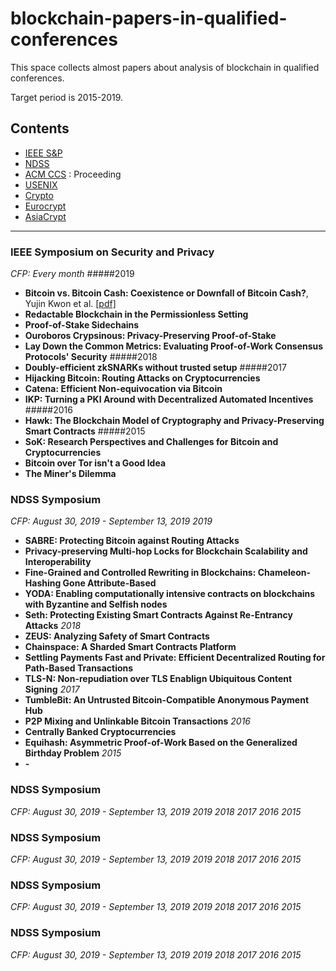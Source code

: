# blockchain-papers-in-qualified-conferences

This space collects almost papers about analysis of blockchain in qualified conferences.

Target period is 2015-2019.

## Contents

* [IEEE S&P](#IEEE-Symposium-on-Security-and-Privacy)
* [NDSS](#NDSS-Symposium)
* [ACM CCS](#2018-papers) : Proceeding
* [USENIX](#2017-papers)
* [Crypto](#2015-6-papers)
* [Eurocrypt](#security-sci(e)-journal-list)
* [AsiaCrypt](#links--tutorials)
* * *

### IEEE Symposium on Security and Privacy
*CFP: Every month*
#####2019
- **Bitcoin vs. Bitcoin Cash: Coexistence or Downfall of Bitcoin Cash?**, Yujin Kwon et al. [[pdf]](https://arxiv.org/pdf/1902.11064.pdf)
- **Redactable Blockchain in the Permissionless Setting**
- **Proof-of-Stake Sidechains**
- **Ouroboros Crypsinous: Privacy-Preserving Proof-of-Stake**
- **Lay Down the Common Metrics: Evaluating Proof-of-Work Consensus Protocols' Security**
#####2018
- **Doubly-efficient zkSNARKs without trusted setup**
#####2017
- **Hijacking Bitcoin: Routing Attacks on Cryptocurrencies**
- **Catena: Efficient Non-equivocation via Bitcoin**
- **IKP: Turning a PKI Around with Decentralized Automated Incentives**
#####2016
- **Hawk: The Blockchain Model of Cryptography and Privacy-Preserving Smart Contracts**
#####2015
- **SoK: Research Perspectives and Challenges for Bitcoin and Cryptocurrencies**
- **Bitcoin over Tor isn't a Good Idea**
- **The Miner's Dilemma**

### NDSS Symposium
*CFP: August 30, 2019 - September 13, 2019*
*2019*
- **SABRE: Protecting Bitcoin against Routing Attacks**
- **Privacy-preserving Multi-hop Locks for Blockchain Scalability and Interoperability**
- **Fine-Grained and Controlled Rewriting in Blockchains: Chameleon-Hashing Gone Attribute-Based**
- **YODA: Enabling computationally intensive contracts on blockchains with Byzantine and Selfish nodes**
- **Seth: Protecting Existing Smart Contracts Against Re-Entrancy Attacks**
*2018*
- **ZEUS: Analyzing Safety of Smart Contracts**
- **Chainspace: A Sharded Smart Contracts Platform**
- **Settling Payments Fast and Private: Efficient Decentralized Routing for Path-Based Transactions**
- **TLS-N: Non-repudiation over TLS Enablign Ubiquitous Content Signing**
*2017*
- **TumbleBit: An Untrusted Bitcoin-Compatible Anonymous Payment Hub**
- **P2P Mixing and Unlinkable Bitcoin Transactions**
*2016*
- **Centrally Banked Cryptocurrencies**
- **Equihash: Asymmetric Proof-of-Work Based on the Generalized Birthday Problem**
*2015*
- **-**

### NDSS Symposium
*CFP: August 30, 2019 - September 13, 2019*
*2019*
*2018*
*2017*
*2016*
*2015*

### NDSS Symposium
*CFP: August 30, 2019 - September 13, 2019*
*2019*
*2018*
*2017*
*2016*
*2015*

### NDSS Symposium
*CFP: August 30, 2019 - September 13, 2019*
*2019*
*2018*
*2017*
*2016*
*2015*

### NDSS Symposium
*CFP: August 30, 2019 - September 13, 2019*
*2019*
*2018*
*2017*
*2016*
*2015*
